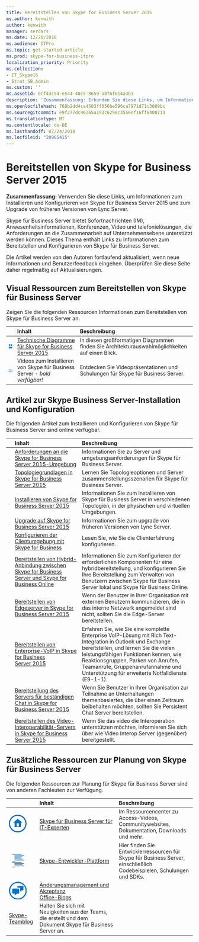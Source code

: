 ```yaml
---
title: Bereitstellen von Skype for Business Server 2015
ms.author: kenwith
author: kenwith
manager: serdars
ms.date: 12/20/2018
ms.audience: ITPro
ms.topic: get-started-article
ms.prod: skype-for-business-itpro
localization_priority: Priority
ms.collection:
- IT_Skype16
- Strat_SB_Admin
ms.custom: ''
ms.assetid: 0cf43c54-e544-40c5-8659-a876f614a3b3
description: 'Zusammenfassung: Erkunden Sie diese Links, um Informationen zum Installieren und Konfigurieren von Skype für Business Server 2015 und zum Upgrade von früheren Versionen von Lync Server.'
ms.openlocfilehash: 768b2dd4ca4503ff056be596ca7971d71c3089bc
ms.sourcegitcommit: e9f277dc96265a193c6298c3556ef16ff640071d
ms.translationtype: MT
ms.contentlocale: de-DE
ms.lasthandoff: 07/24/2018
ms.locfileid: "20965415"
---
```

# <a name="deploy-skype-for-business-server-2015"></a>Bereitstellen von Skype for Business Server 2015
 
**Zusammenfassung:** Verwenden Sie diese Links, um Informationen zum Installieren und Konfigurieren von Skype für Business Server 2015 und zum Upgrade von früheren Versionen von Lync Server.
  
Skype für Business Server bietet Sofortnachrichten (IM), Anwesenheitsinformationen, Konferenzen, Video und telefonielösungen, die Anforderungen an die Zusammenarbeit auf Unternehmensebene unterstützt werden können. Dieses Thema enthält Links zu Informationen zum Bereitstellen und Konfigurieren von Skype für Business Server. 
  
Die Artikel werden von den Autoren fortlaufend aktualisiert, wenn neue Informationen und Benutzerfeedback eingehen. Überprüfen Sie diese Seite daher regelmäßig auf Aktualisierungen.
## <a name="visual-resources-about-how-to-deploy-skype-for-business-server"></a>Visual Ressourcen zum Bereitstellen von Skype für Business Server

Zeigen Sie die folgenden Ressourcen Informationen zum Bereitstellen von Skype für Business Server an.
  
||**Inhalt**|**Beschreibung**|
|:-----|:-----|:-----|
|![Symbol für technische Diagramme](../media/87de0d09-77fd-46f2-b9f6-99a7998fd332.png)|[Technische Diagramme für Skype for Business Server 2015](../technical-diagrams.md) <br/> |In diesen großformatigen Diagrammen finden Sie Architekturauswahlmöglichkeiten auf einen Blick.  <br/> |
|![Symbol für Videos](../media/143e0d86-1c68-482a-9bf9-93e7966acca0.png)|Videos zum Installieren von Skype für Business Server - *bald verfügbar!*  <br/> |Entdecken Sie Videopräsentationen und Schulungen für Skype für Business Server.  <br/> |
   
##  <a name="articles-about-skype-for-business-server-installation-and-configuration"></a>Artikel zur Skype Business Server-Installation und Konfiguration

Die folgenden Artikel zum Installieren und Konfigurieren von Skype für Business Server sind online verfügbar. 
  
||**Inhalt**|**Beschreibung**|
|:-----|:-----|:-----|
|![Symbol für Dokumentation](../media/e4c786ef-1fff-4512-87c5-748543c60222.png)|[Anforderungen an die Skype for Business Server 2015-Umgebung](../plan-your-deployment/requirements-for-your-environment/requirements-for-your-environment.md) <br/> |Informationen Sie zu Server und umgebungsanforderungen für Skype für Business Server.  <br/> |
|![Symbol für Dokumentation](../media/e4c786ef-1fff-4512-87c5-748543c60222.png)|[Topologiegrundlagen in Skype for Business Server 2015](../plan-your-deployment/topology-basics/topology-basics.md) <br/> |Lernen Sie Topologieoptionen und Server zusammenstellungsszenarien für Skype für Business Server.  <br/> |
|![Numerisches Symbol für Kurzanleitung](../media/d73b5029-a6ba-4abd-9197-d8151dabf56e.png)|[Installieren von Skype for Business Server 2015](install/install.md) <br/> |Informationen Sie zum Installieren von Skype für Business Server in verschiedenen Topologien, in der physischen und virtuellen Umgebungen.  <br/> |
|![Numerisches Symbol für Kurzanleitung](../media/d73b5029-a6ba-4abd-9197-d8151dabf56e.png)|[Upgrade auf Skype for Business Server 2015](upgrade-to-skype-for-business-server.md) <br/> |Informationen Sie zum upgrade von früheren Versionen von Lync Server.  <br/> |
|![Numerisches Symbol für Kurzanleitung](../media/d73b5029-a6ba-4abd-9197-d8151dabf56e.png)|[Konfigurieren der Clientumgebung mit Skype for Business](deploy-clients/configure-the-client-experience.md) <br/> |Lesen Sie, wie Sie die Clienterfahrung konfigurieren.  <br/> |
|![Numerisches Symbol für Kurzanleitung](../media/d73b5029-a6ba-4abd-9197-d8151dabf56e.png)|[Bereitstellen von Hybrid-Anbindung zwischen Skype for Business Server und Skype for Business Online](../skype-for-business-hybrid-solutions/deploy-hybrid-connectivity/deploy-hybrid-connectivity.md) <br/> |Informationen Sie zum Konfigurieren der erforderlichen Komponenten für eine hybridbereitstellung, und konfigurieren Sie Ihre Bereitstellung zum Verwalten von Benutzern zwischen Skype für Business Server lokal und Skype für Business Online.  <br/> |
|![Numerisches Symbol für Kurzanleitung](../media/d73b5029-a6ba-4abd-9197-d8151dabf56e.png)|[Bereitstellen von Edgeserver in Skype for Business Server 2015](deploy-edge-server/deploy-edge-server.md) <br/> |Wenn der Benutzer in Ihrer Organisation mit externen Benutzern kommunizieren, die in das interne Netzwerk angemeldet sind nicht, sollten Sie die Edge-Server bereitstellen.  <br/> |
|![Numerisches Symbol für Kurzanleitung](../media/d73b5029-a6ba-4abd-9197-d8151dabf56e.png)|[Bereitstellen von Enterprise-VoIP in Skype for Business Server 2015](deploy-enterprise-voice/deploy-enterprise-voice.md) <br/> |Erfahren Sie, wie Sie eine komplette Enterprise VoIP-Lösung mit Rich Text-Integration in Outlook und Exchange bereitstellen, und lernen Sie die vielen leistungsfähigen Funktionen kennen, wie Reaktionsgruppen, Parken von Anrufen, Teamanrufe, Gruppenanrufannahme und Unterstützung für erweiterte Notfalldienste (E9-1-1).  <br/> |
|![Numerisches Symbol für Kurzanleitung](../media/d73b5029-a6ba-4abd-9197-d8151dabf56e.png)|[Bereitstellung des Servers für beständigen Chat in Skype for Business Server 2015](deploy-persistent-chat-server/deploy-persistent-chat-server.md) <br/> |Wenn Sie Benutzer in Ihrer Organisation zur Teilnahme an Unterhaltungen themenbasiertes, die über einen Zeitraum beibehalten möchten, sollten Sie Persistent Chat Server bereitstellen.  <br/> |
|![Numerisches Symbol für Kurzanleitung](../media/d73b5029-a6ba-4abd-9197-d8151dabf56e.png)|[Bereitstellen des Video-Interoperabilität-Servers in Skype for Business Server 2015](deploy-video-interop-server/deploy-video-interop-server.md) <br/> |Wenn Sie das video die Interoperation unterstützen möchten, informieren Sie sich über wie Video Interop Server (gegenüber) bereitgestellt.  <br/> |
   
## <a name="additional-resources-about-planning-for-skype-for-business-server"></a>Zusätzliche Ressourcen zur Planung von Skype für Business Server

Die folgenden Ressourcen zur Planung für Skype für Business Server sind von anderen Fachleuten zur Verfügung. 
  
||**Inhalt**|**Beschreibung**|
|:-----|:-----|:-----|
|![Symbol für Dokumente](../media/4eff581b-890b-46cb-8224-a4122137d27e.png)|[Skype für Business Server für IT-Experten](https://go.microsoft.com/fwlink/p/?LinkId=527960) <br/> |Im Ressourcencenter zu Access-Videos, Communitywebsites, Dokumentation, Downloads und mehr.  <br/> |
|![Symbol für Entwicklerinhalt](../media/3626138a-2778-407e-911f-a0dcbdc36684.png)|[Skype-Entwickler-Plattform](https://go.microsoft.com/fwlink/?LinkId=619775) <br/> |Hier finden Sie Entwicklerressourcen für Skype für Business Server, einschließlich Codebeispielen, Schulungen und SDKs.  <br/> |
|![Symbol für News, Blogs usw.](../media/ac692cb8-7db8-4810-b53f-1bc88b1e4cac.png)|[Änderungsmanagement und Akzeptanz](https://go.microsoft.com/fwlink/p/?LinkId=532796) <br/> [Office-Blogs](https://go.microsoft.com/fwlink/p/?LinkId=528899) <br/> 
[Skype-Teamblog](https://go.microsoft.com/fwlink/p/?LinkId=532818) <br/> |Halten Sie sich mit Neuigkeiten aus der Teams, die erstellt und dem Dokument Skype für Business Server an.  <br/> |
   

